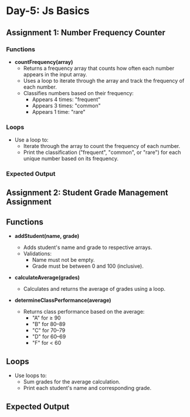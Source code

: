 # Day-5: Js Basics

## Assignment 1: Number Frequency Counter

### Functions

- **countFrequency(array)**
  - Returns a frequency array that counts how often each number appears in the input array.
  - Uses a loop to iterate through the array and track the frequency of each number.
  - Classifies numbers based on their frequency:
    - Appears 4 times: "frequent"
    - Appears 3 times: "common"
    - Appears 1 time: "rare"

### Loops

- Use a loop to:
  - Iterate through the array to count the frequency of each number.
  - Print the classification ("frequent", "common", or "rare") for each unique number based on its frequency.

### Expected Output

<!-- ```bash
Number 2: frequent (appears 4 times)
Number 5: common (appears 3 times)
Number 7: rare (appears 1 time)
``` -->

## Assignment 2: Student Grade Management Assignment

## Functions

- **addStudent(name, grade)**

  - Adds student's name and grade to respective arrays.
  - Validations:
    - Name must not be empty.
    - Grade must be between 0 and 100 (inclusive).

- **calculateAverage(grades)**

  - Calculates and returns the average of grades using a loop.

- **determineClassPerformance(average)**
  - Returns class performance based on the average:
    - "A" for ≥ 90
    - "B" for 80–89
    - "C" for 70–79
    - "D" for 60–69
    - "F" for < 60

## Loops

- Use loops to:
  - Sum grades for the average calculation.
  - Print each student's name and corresponding grade.

## Expected Output

<!-- ```bash
Student added: Alice, Grade: 95
Student added: Bob, Grade: 82
Student added: Charlie, Grade: 78
Invalid input: Empty name provided
Invalid input: Grade 101 is out of range

Student List:
Alice: 95
Bob: 82
Charlie: 78

Class Average: 85
Class Performance: B
``` -->
